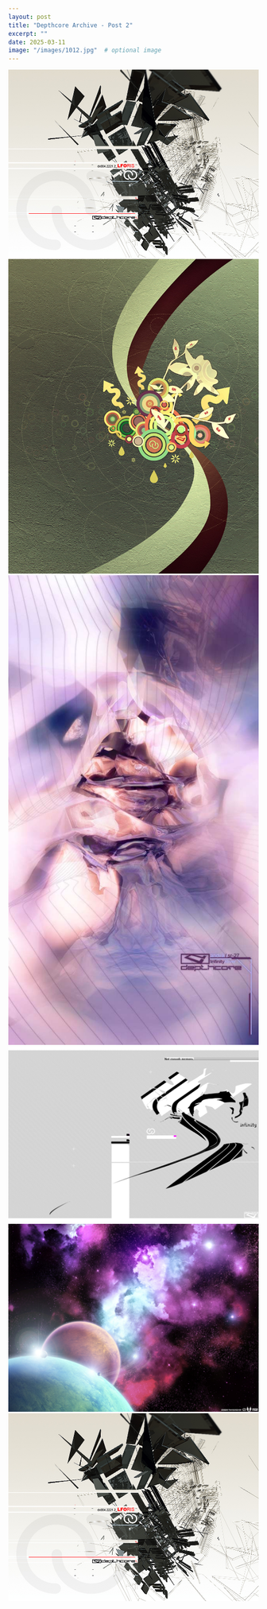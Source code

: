 ```yaml
---
layout: post
title: "Depthcore Archive - Post 2"
excerpt: ""
date: 2025-03-11
image: "/images/1012.jpg"  # optional image
---
```


<img src="/images/1012.jpg">
<img src="/images/1007.jpg" alt="1007.jpg"/>
<img src="/images/1008.jpg" alt="1008.jpg"/>
<img src="/images/1009.gif" alt="1009.gif"/>
<img src="/images/1010.jpg" alt="1010.jpg"/>
<img src="/images/1012.jpg" alt="1012.jpg"/>
